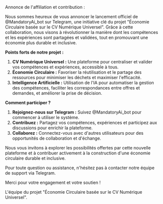 Annonce de l'affiliation et contribution : 

Nous sommes heureux de vous annoncer le lancement officiel de @MandatoryAi_bot sur Telegram, une initiative clé du projet "Économie Circulaire basée sur le CV Numérique Universel". Grâce à cette collaboration, nous visons à révolutionner la manière dont les compétences et les expériences sont partagées et validées, tout en promouvant une économie plus durable et inclusive.

**Points forts de notre projet :**
1. **CV Numérique Universel :** Une plateforme pour centraliser et valider vos compétences et expériences, accessible à tous.
2. **Économie Circulaire :** Favoriser la réutilisation et le partage des ressources pour minimiser les déchets et maximiser l'efficacité.
3. **Intelligence Artificielle :** Utilisation de l'IA pour automatiser la gestion des compétences, faciliter les correspondances entre offres et demandes, et améliorer la prise de décision.

**Comment participer ?**
1. **Rejoignez-nous sur Telegram :** Suivez @MandatoryAi_bot pour commencer à utiliser le système.
2. **Contribuez :** Partagez vos compétences, expériences et participez aux discussions pour enrichir la plateforme.
3. **Collaborez :** Connectez-vous avec d'autres utilisateurs pour des opportunités de collaboration et d'échange.

Nous vous invitons à explorer les possibilités offertes par cette nouvelle plateforme et à contribuer activement à la construction d'une économie circulaire durable et inclusive.

Pour toute question ou assistance, n'hésitez pas à contacter notre équipe de support via Telegram.

Merci pour votre engagement et votre soutien !

L'équipe du projet "Économie Circulaire basée sur le CV Numérique Universel".